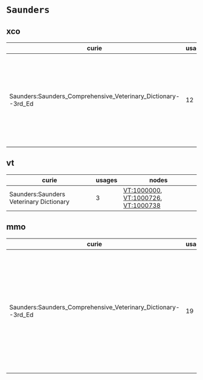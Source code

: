 # `Saunders`

## xco

| curie                                                         |   usages | nodes                                                                                                                                                                                                                                                                                                                                                                                                                                                                                                                                                                                                                              |
|---------------------------------------------------------------|----------|------------------------------------------------------------------------------------------------------------------------------------------------------------------------------------------------------------------------------------------------------------------------------------------------------------------------------------------------------------------------------------------------------------------------------------------------------------------------------------------------------------------------------------------------------------------------------------------------------------------------------------|
| Saunders:Saunders_Comprehensive_Veterinary_Dictionary--3rd_Ed |       12 | [XCO:0000175](https://bioregistry.io/XCO:0000175), [XCO:0000237](https://bioregistry.io/XCO:0000237), [XCO:0000255](https://bioregistry.io/XCO:0000255), [XCO:0000402](https://bioregistry.io/XCO:0000402), [XCO:0000415](https://bioregistry.io/XCO:0000415), [XCO:0000416](https://bioregistry.io/XCO:0000416), [XCO:0000446](https://bioregistry.io/XCO:0000446), [XCO:0000449](https://bioregistry.io/XCO:0000449), [XCO:0000460](https://bioregistry.io/XCO:0000460), [XCO:0000517](https://bioregistry.io/XCO:0000517), [XCO:0000518](https://bioregistry.io/XCO:0000518), [XCO:0000519](https://bioregistry.io/XCO:0000519) |

## vt

| curie                                   |   usages | nodes                                                                                                                                             |
|-----------------------------------------|----------|---------------------------------------------------------------------------------------------------------------------------------------------------|
| Saunders:Saunders Veterinary Dictionary |        3 | [VT:1000000](https://bioregistry.io/VT:1000000), [VT:1000726](https://bioregistry.io/VT:1000726), [VT:1000738](https://bioregistry.io/VT:1000738) |

## mmo

| curie                                                         |   usages | nodes                                                                                                                                                                                                                                                                                                                                                                                                                                                                                                                                                                                                                                                                                                                                                                                            |
|---------------------------------------------------------------|----------|--------------------------------------------------------------------------------------------------------------------------------------------------------------------------------------------------------------------------------------------------------------------------------------------------------------------------------------------------------------------------------------------------------------------------------------------------------------------------------------------------------------------------------------------------------------------------------------------------------------------------------------------------------------------------------------------------------------------------------------------------------------------------------------------------|
| Saunders:Saunders_Comprehensive_Veterinary_Dictionary--3rd_Ed |       19 | [MMO:0000030](https://bioregistry.io/MMO:0000030), [MMO:0000128](https://bioregistry.io/MMO:0000128), [MMO:0000166](https://bioregistry.io/MMO:0000166), [MMO:0000270](https://bioregistry.io/MMO:0000270), [MMO:0000271](https://bioregistry.io/MMO:0000271), [MMO:0000323](https://bioregistry.io/MMO:0000323), [MMO:0000391](https://bioregistry.io/MMO:0000391), [MMO:0000429](https://bioregistry.io/MMO:0000429), [MMO:0000430](https://bioregistry.io/MMO:0000430), [MMO:0000437](https://bioregistry.io/MMO:0000437), [MMO:0000439](https://bioregistry.io/MMO:0000439), [MMO:0000440](https://bioregistry.io/MMO:0000440), [MMO:0000443](https://bioregistry.io/MMO:0000443), [MMO:0000465](https://bioregistry.io/MMO:0000465), [MMO:0000472](https://bioregistry.io/MMO:0000472), ... |

